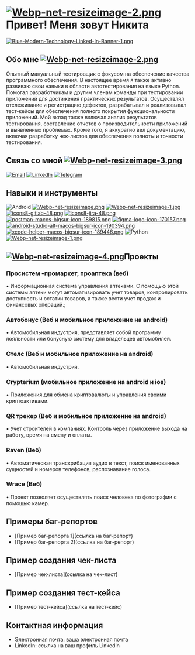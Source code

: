 # [![Webp-net-resizeimage-2.png](https://i.postimg.cc/XJFMvqvc/Webp-net-resizeimage-2.png)](https://postimg.cc/5YxK7xL6) Привет! Меня зовут Никита 

[![Blue-Modern-Technology-Linked-In-Banner-1.png](https://i.postimg.cc/nz1j66MY/Blue-Modern-Technology-Linked-In-Banner-1.png)](https://postimg.cc/WFh1ZYGh)

## Обо мне [![Webp-net-resizeimage-2.png](https://i.postimg.cc/Gp0kWN2m/Webp-net-resizeimage-2.png)](https://postimg.cc/xXRJH6Mw)

Опытный мануальный тестировщик с фокусом на обеспечение качества программного обеспечения. В настоящее время я также активно развиваю свои навыки в области автотестирования на языке Python. Помогал разработчикам и другим членам команды при тестировании приложений для достижения практических результатов. Осуществлял отслеживание и регистрацию дефектов, разрабатывал и реализовывал тест-кейсы для обеспечения полного покрытия функциональности приложений. Мой вклад также включал анализ результатов тестирования, составление отчетов о производительности приложений и выявленных проблемах. Кроме того, я аккуратно вел документацию, включая разработку чек-листов для обеспечения полноты и точности тестирования.

## Связь со мной [![Webp-net-resizeimage-3.png](https://i.postimg.cc/P5qwBHTH/Webp-net-resizeimage-3.png)](https://postimg.cc/0bLjwLzX)

[![Email](https://i.postimg.cc/wTVWFgNx/icons8-mail-48.png)](mailto:nikita111bessonov@gmail.com)
[![LinkedIn](https://i.postimg.cc/fR8xSb9X/icons8-linkedin-48.png)](https://www.linkedin.com/in/%D0%BD%D0%B8%D0%BA%D0%B8%D1%82%D0%B0-%D0%B1%D0%B5%D1%81%D1%81%D0%BE%D0%BD%D0%BE%D0%B2-b7124a245/)
[![Telegram](https://i.postimg.cc/7Y3gnVpg/icons8-telegram-48.png)](https://t.me/NikitaBessonov111)





## Навыки и инструменты

![Android](https://img.icons8.com/color/48/000000/android-os.png) 
[![Webp-net-resizeimage.png](https://i.postimg.cc/RFsF7H0w/Webp-net-resizeimage.png)](https://postimg.cc/wyNgH3LB)
[![Webp-net-resizeimage-1.jpg](https://i.postimg.cc/d3wYZSq3/Webp-net-resizeimage-1.jpg)](https://postimg.cc/TL7SZ05v)
[![icons8-gitlab-48.png](https://i.postimg.cc/288ppK2j/icons8-gitlab-48.png)](https://postimg.cc/XXh1dxRt)
[![icons8-jira-48.png](https://i.postimg.cc/76s35b8W/icons8-jira-48.png)](https://postimg.cc/62Z2SWQr)
[![postman-macos-bigsur-icon-189815.png](https://i.postimg.cc/sfPBHvNd/postman-macos-bigsur-icon-189815.png)](https://postimg.cc/4ndNmNGB)
[![figma-logo-icon-170157.png](https://i.postimg.cc/DyZ2Q0Vc/figma-logo-icon-170157.png)](https://postimg.cc/3Ws5YKxy)
[![android-studio-alt-macos-bigsur-icon-190394.png](https://i.postimg.cc/RVyzcTLM/android-studio-alt-macos-bigsur-icon-190394.png)](https://postimg.cc/6yrSKnPS)
[![xcode-helper-macos-bigsur-icon-189446.png](https://i.postimg.cc/KzGXZpx5/xcode-helper-macos-bigsur-icon-189446.png)](https://postimg.cc/PLRVy4LL)
![Python](https://img.icons8.com/color/48/000000/python.png) 
[![Webp-net-resizeimage-1.png](https://i.postimg.cc/63yk2247/Webp-net-resizeimage-1.png)](https://postimg.cc/JDC6Shqm)





## [![Webp-net-resizeimage-4.png](https://i.postimg.cc/RCHhJFVq/Webp-net-resizeimage-4.png)](https://postimg.cc/5jfbZfzM)Проекты

### Просистем -промаркет, проаптека (веб)
• Информационная система управления аптеками. С помощью этой системы аптеки могут автоматизировать учет товаров, контролировать доступность и остатки товаров, а также вести учет продаж и финансовых операций.;
### Автобонус (Веб и мобильное приложение на android) 
• Автомобильная индустрия, представляет собой программу лояльности или бонусную систему для владельцев автомобилей.
### Стелс (Веб и мобильное приложение на android) 
• Автомобильная индустрия.
### Crypterium (мобильное приложение на android и ios) 
• Приложения для обмена криптовалюты и управления своими криптоактивами.
### QR трекер (Веб и мобильное приложение на android) 
• Учет строителей в компаниях. Контроль через приложение выхода на работу, время на смену и оплаты.
### Raven (Веб)
• Автоматическая транскрибация аудио в текст, поиск именованных сущностей и номеров телефонов, распознавание голоса.
### Wrace (Веб) 
• Проект позволяет осуществлять поиск человека по фотографии с помощью камер.

## Примеры баг-репортов

- [Пример баг-репорта 1](ссылка на баг-репорт)
- [Пример баг-репорта 2](ссылка на баг-репорт)

## Пример создания чек-листа

- [Пример чек-листа](ссылка на чек-лист)

## Пример создания тест-кейса

- [Пример тест-кейса](ссылка на тест-кейс)

## Контактная информация

- Электронная почта: ваша электронная почта
- LinkedIn: ссылка на ваш профиль LinkedIn

